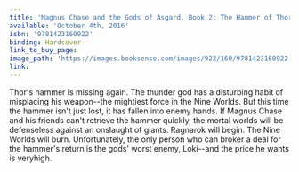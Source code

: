 ```yaml
---
title: 'Magnus Chase and the Gods of Asgard, Book 2: The Hammer of Thor'
available: 'October 4th, 2016'
isbn: '9781423160922'
binding: Hardcover
link_to_buy_page:
image_path: 'https://images.booksense.com/images/922/160/9781423160922.jpg'
link:
---
```



Thor's hammer is missing again. The thunder god has a disturbing habit of misplacing his weapon--the mightiest force in the Nine Worlds. But this time the hammer isn't just lost, it has fallen into enemy hands. If Magnus Chase and his friends can't retrieve the hammer quickly, the mortal worlds will be defenseless against an onslaught of giants. Ragnarok will begin. The Nine Worlds will burn. Unfortunately, the only person who can broker a deal for the hammer's return is the gods' worst enemy, Loki--and the price he wants is veryhigh.